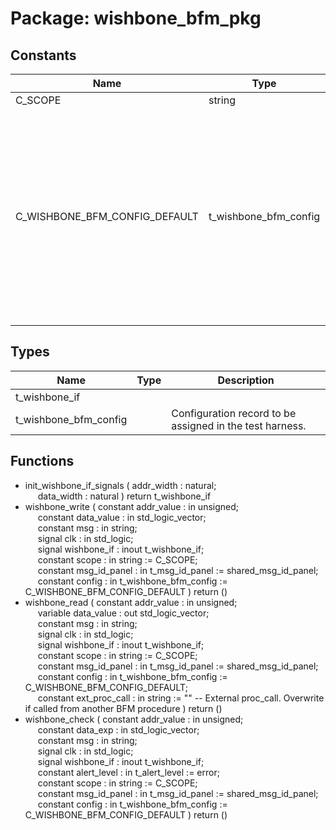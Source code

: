 # Package: wishbone_bfm_pkg

## Constants

| Name                          | Type                  | Value                                                                                                                                                                                                                                                                                                                                                                                                                                                                                                                                                                                                                                                                                                                                                                                                                                                                           | Description                                 |
| ----------------------------- | --------------------- | ------------------------------------------------------------------------------------------------------------------------------------------------------------------------------------------------------------------------------------------------------------------------------------------------------------------------------------------------------------------------------------------------------------------------------------------------------------------------------------------------------------------------------------------------------------------------------------------------------------------------------------------------------------------------------------------------------------------------------------------------------------------------------------------------------------------------------------------------------------------------------- | ------------------------------------------- |
| C_SCOPE                       | string                |  "WISHBONE BFM"                                                                                                                                                                                                                                                                                                                                                                                                                                                                                                                                                                                                                                                                                                                                                                                                                                                                 |                                             |
| C_WISHBONE_BFM_CONFIG_DEFAULT | t_wishbone_bfm_config |  (     max_wait_cycles             => 10,<br><span style="padding-left:20px">     max_wait_cycles_severity    => failure,<br><span style="padding-left:20px">     clock_period                => -1 ns,<br><span style="padding-left:20px">     clock_period_margin         => 0 ns,<br><span style="padding-left:20px">     clock_margin_severity       => TB_ERROR,<br><span style="padding-left:20px">     setup_time                  => -1 ns,<br><span style="padding-left:20px">     hold_time                   => -1 ns,<br><span style="padding-left:20px">     match_strictness            => MATCH_EXACT,<br><span style="padding-left:20px">     id_for_bfm                  => ID_BFM,<br><span style="padding-left:20px">     id_for_bfm_wait             => ID_BFM_WAIT,<br><span style="padding-left:20px">     id_for_bfm_poll             => ID_BFM_POLL   ) | Define the default value for the BFM config |
## Types

| Name                  | Type | Description                                              |
| --------------------- | ---- | -------------------------------------------------------- |
| t_wishbone_if         |      |                                                          |
| t_wishbone_bfm_config |      | Configuration record to be assigned in the test harness. |
## Functions
- init_wishbone_if_signals <font id="function_arguments">( addr_width : natural;<br><span style="padding-left:20px"> data_width : natural ) </font> <font id="function_return">return t_wishbone_if </font>
- wishbone_write <font id="function_arguments">( constant addr_value       : in  unsigned;<br><span style="padding-left:20px"> constant data_value       : in  std_logic_vector;<br><span style="padding-left:20px"> constant msg              : in  string;<br><span style="padding-left:20px"> signal clk                : in  std_logic;<br><span style="padding-left:20px"> signal wishbone_if        : inout t_wishbone_if;<br><span style="padding-left:20px"> constant scope            : in  string                    := C_SCOPE;<br><span style="padding-left:20px"> constant msg_id_panel     : in  t_msg_id_panel            := shared_msg_id_panel;<br><span style="padding-left:20px"> constant config           : in  t_wishbone_bfm_config     := C_WISHBONE_BFM_CONFIG_DEFAULT ) </font> <font id="function_return">return ()</font>
- wishbone_read <font id="function_arguments">( constant addr_value       : in  unsigned;<br><span style="padding-left:20px"> variable data_value       : out std_logic_vector;<br><span style="padding-left:20px"> constant msg              : in  string;<br><span style="padding-left:20px"> signal clk                : in  std_logic;<br><span style="padding-left:20px"> signal wishbone_if        : inout t_wishbone_if;<br><span style="padding-left:20px"> constant scope            : in  string                    := C_SCOPE;<br><span style="padding-left:20px"> constant msg_id_panel     : in  t_msg_id_panel            := shared_msg_id_panel;<br><span style="padding-left:20px"> constant config           : in  t_wishbone_bfm_config     := C_WISHBONE_BFM_CONFIG_DEFAULT;<br><span style="padding-left:20px"> constant ext_proc_call    : in  string                    := ""  -- External proc_call. Overwrite if called from another BFM procedure ) </font> <font id="function_return">return ()</font>
- wishbone_check <font id="function_arguments">( constant addr_value       : in  unsigned;<br><span style="padding-left:20px"> constant data_exp         : in  std_logic_vector;<br><span style="padding-left:20px"> constant msg              : in  string;<br><span style="padding-left:20px"> signal clk                : in  std_logic;<br><span style="padding-left:20px"> signal wishbone_if        : inout t_wishbone_if;<br><span style="padding-left:20px"> constant alert_level      : in  t_alert_level             := error;<br><span style="padding-left:20px"> constant scope            : in  string                    := C_SCOPE;<br><span style="padding-left:20px"> constant msg_id_panel     : in  t_msg_id_panel            := shared_msg_id_panel;<br><span style="padding-left:20px"> constant config           : in  t_wishbone_bfm_config     := C_WISHBONE_BFM_CONFIG_DEFAULT ) </font> <font id="function_return">return ()</font>
